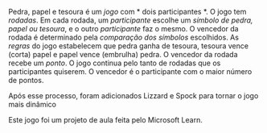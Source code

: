 Pedra, papel e tesoura é um *jogo* com * dois participantes *. O jogo tem *rodadas*. Em cada rodada, um *participante*
escolhe um *símbolo de pedra, papel ou tesoura*, e o outro *participante* faz o mesmo. O vencedor da rodada é 
determinado pela *comparação dos símbolos* escolhidos. As *regras* do jogo estabelecem que pedra ganha de tesoura, 
tesoura vence (corta) papel e papel vence (embrulha) pedra. O vencedor da rodada recebe um *ponto*. O jogo continua 
pelo tanto de rodadas que os participantes quiserem. O vencedor é o participante com o maior número de pontos.

Após esse processo, foram adicionados Lizzard e Spock para tornar o jogo mais dinâmico

Este jogo foi um projeto de aula feita pelo Microsoft Learn.

